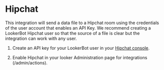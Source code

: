 # Hipchat

This integration will send a data file to a Hipchat room using the credentials of the user account that enables an API Key. We recommend creating a LookerBot Hipchat user so that the source of a file is clear but the integration can work with any user.

1. Create an API key for your LookerBot user in your [Hipchat console](https://hipchat.com/account/api).

2. Enable Hipchat in your looker Administration page for integrations (/admin/actions).
